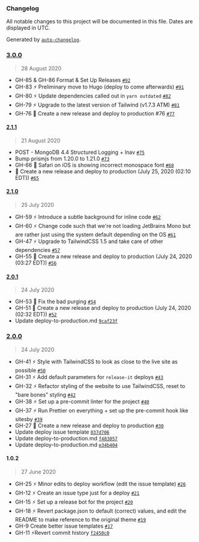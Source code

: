 ### Changelog

All notable changes to this project will be documented in this file. Dates are displayed in UTC.

Generated by [`auto-changelog`](https://github.com/CookPete/auto-changelog).

### [3.0.0](https://github.com/macintacos/site/compare/2.1.1...3.0.0)

> 28 August 2020

- GH-85 & GH-86 Format & Set Up Releases [`#92`](https://github.com/macintacos/site/pull/92)
- GH-83 ⚡️ Preliminary move to Hugo (deploy to come afterwards) [`#91`](https://github.com/macintacos/site/pull/91)
- GH-80 ⚡️ Update dependencies called out in `yarn outdated` [`#82`](https://github.com/macintacos/site/pull/82)
- GH-79 ⚡️ Upgrade to the latest version of Tailwind (v1.7.3 ATM) [`#81`](https://github.com/macintacos/site/pull/81)
- GH-76 🚢 Create a new release and deploy to production #76 [`#77`](https://github.com/macintacos/site/pull/77)

#### [2.1.1](https://github.com/macintacos/site/compare/2.1.0...2.1.1)

> 21 August 2020

- POST - MongoDB 4.4 Structured Logging + lnav [`#75`](https://github.com/macintacos/site/pull/75)
- Bump prismjs from 1.20.0 to 1.21.0 [`#73`](https://github.com/macintacos/site/pull/73)
- GH-66 🐛 Safari on iOS is showing incorrect monospace font [`#68`](https://github.com/macintacos/site/pull/68)
- 🚢 Create a new release and deploy to production (July 25, 2020 (02:10 EDT)) [`#65`](https://github.com/macintacos/site/pull/65)

#### [2.1.0](https://github.com/macintacos/site/compare/2.0.1...2.1.0)

> 25 July 2020

- GH-59 ⚡️ Introduce a subtle background for inline code [`#62`](https://github.com/macintacos/site/pull/62)
- GH-60 ⚡️ Change code such that we're not loading JetBrains Mono but are rather just using the system default depending on the OS [`#61`](https://github.com/macintacos/site/pull/61)
- GH-47 ⚡️ Upgrade to TailwindCSS 1.5 and take care of other dependencies [`#57`](https://github.com/macintacos/site/pull/57)
- GH-55 🚢 Create a new release and deploy to production (July 24, 2020 (03:27 EDT)) [`#56`](https://github.com/macintacos/site/pull/56)

#### [2.0.1](https://github.com/macintacos/site/compare/2.0.0...2.0.1)

> 24 July 2020

- GH-53 🐛 Fix the bad purging [`#54`](https://github.com/macintacos/site/pull/54)
- GH-51 🚢 Create a new release and deploy to production (July 24, 2020 (02:32 EDT)) [`#52`](https://github.com/macintacos/site/pull/52)
- Update deploy-to-production.md [`9caf23f`](https://github.com/macintacos/site/commit/9caf23f175da2e0e952f710a7e8ba900eea3ed4f)

### [2.0.0](https://github.com/macintacos/site/compare/1.0.2...2.0.0)

> 24 July 2020

- GH-41 ⚡️ Style with TailwindCSS to look as close to the live site as possible [`#50`](https://github.com/macintacos/site/pull/50)
- GH-31 ⚡️ Add default parameters for `release-it` deploys [`#43`](https://github.com/macintacos/site/pull/43)
- GH-32 ⚡️ Refactor styling of the website to use TailwindCSS, reset to "bare bones" styling [`#42`](https://github.com/macintacos/site/pull/42)
- GH-38 ⚡️ Set up a pre-commit linter for the project [`#40`](https://github.com/macintacos/site/pull/40)
- GH-37 ⚡️ Run Prettier on everything + set up the pre-commit hook like sitesby [`#39`](https://github.com/macintacos/site/pull/39)
- GH-27 🚢 Create a new release and deploy to production [`#30`](https://github.com/macintacos/site/pull/30)
- Update deploy issue template [`037d706`](https://github.com/macintacos/site/commit/037d70635cdf9e672c56799380665f1543637693)
- Update deploy-to-production.md [`f403057`](https://github.com/macintacos/site/commit/f403057ef5467240f3b994d4bddb59c16a5ebaae)
- Update deploy-to-production.md [`e34b404`](https://github.com/macintacos/site/commit/e34b40473bfc6e97ea435b3081288ebd7214a3dd)

#### 1.0.2

> 27 June 2020

- GH-25 ⚡️ Minor edits to deploy workflow (edit the issue template) [`#26`](https://github.com/macintacos/site/pull/26)
- GH-12 ⚡️ Create an issue type just for a deploy [`#21`](https://github.com/macintacos/site/pull/21)
- GH-15 ⚡️ Set up a release bot for the project [`#20`](https://github.com/macintacos/site/pull/20)
- GH-18 ⚡️ Revert package.json to default (correct) values, and edit the README to make reference to the original theme [`#19`](https://github.com/macintacos/site/pull/19)
- GH-9 Create better issue templates [`#17`](https://github.com/macintacos/site/pull/17)
- GH-11 ⚡Revert commit history [`f2450c0`](https://github.com/macintacos/site/commit/f2450c02ecf94d2daf9f5616677dc9d28aa18bf5)
